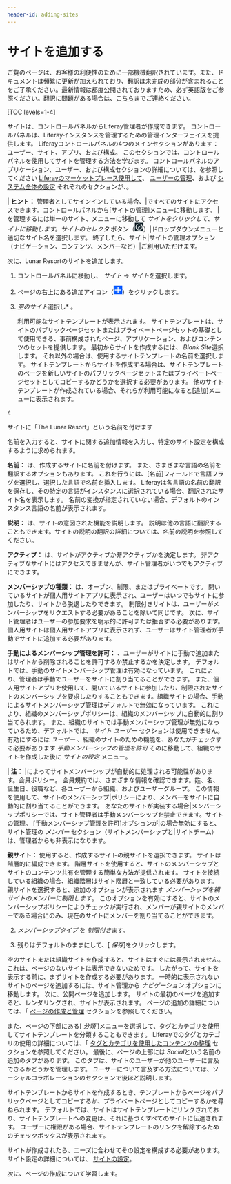 ```yaml
---
header-id: adding-sites
---
```


# サイトを追加する

<p class="alert alert-info"><span class="wysiwyg-color-blue120">ご覧のページは、お客様の利便性のために一部機械翻訳されています。また、ドキュメントは頻繁に更新が加えられており、翻訳は未完成の部分が含まれることをご了承ください。最新情報は都度公開されておりますため、必ず英語版をご参照ください。翻訳に問題がある場合は、<a href="mailto:support-content-jp@liferay.com">こちら</a>までご連絡ください。</span></p>

[TOC levels=1-4]

サイトは、コントロールパネルからLiferay管理者が作成できます。 コントロールパネルは、Liferayインスタンスを管理するための管理インターフェイスを提供します。 Liferayコントロールパネルの4つのメインセクションがあります：ユーザー、サイト、アプリ、および構成。 このセクションでは、コントロールパネルを使用してサイトを管理する方法を学びます。 コントロールパネルのアプリケーション、ユーザー、および構成セクションの詳細については、を参照してください [Liferayのマーケットプレース使用して](/docs/7-1/user/-/knowledge_base/u/using-the-liferay-marketplace)、 [ユーザーの管理](/docs/7-1/user/-/knowledge_base/u/managing-users)、および [システム全体の設定](/docs/7-1/user/-/knowledge_base/u/system-wide-settings) それぞれのセクションが、。

| **ヒント：** 管理者としてサインインしている場合、|ですべてのサイトにアクセスできます。コントロールパネルから[サイトの管理]メニューに移動します。 |を管理するには単一のサイト、メニューに移動して *サイトをクリックして、サイトに移動します。サイトのセレクタ* ボタン（![Compass](../../../../images/icon-compass.png)）|ドロップダウンメニューと適切なサイト名を選択します。 終了したら、サイト|サイトの管理オプション（ナビゲーション、コンテンツ、メンバーなど）|ご利用いただけます。

次に、Lunar Resortのサイトを追加します。

1.  コントロールパネルに移動し、 *サイト* → *サイト*を選択します。

2.  ページの右上にある追加アイコン（![Add Site](../../../../images/icon-add.png)）をクリックします。

3.  *空のサイト*選択し* 。</p>

    利用可能なサイトテンプレートが表示されます。 サイトテンプレートは、サイトのパブリックページセットまたはプライベートページセットの基礎として使用できる、事前構成されたページ、アプリケーション、およびコンテンツのセットを提供します。 最初からサイトを作成するには、 *Blank Site*選択します。 それ以外の場合は、使用するサイトテンプレートの名前を選択します。 サイトテンプレートからサイトを作成する場合は、サイトテンプレートのページを新しいサイトのパブリックページセットまたはプライベートページセットとしてコピーするかどうかを選択する必要があります。 他のサイトテンプレートが作成されている場合、それらが利用可能になると[追加]メニューに表示されます。</li>

4

サイトに「The Lunar Resort」という名前を付けます</ol>

名前を入力すると、サイトに関する追加情報を入力し、特定のサイト設定を構成するように求められます。

**名前：** は、作成するサイトに名前を付けます。 また、さまざまな言語の名前を翻訳するオプションもあります。 これを行うには、[名前]フィールドで言語フラグを選択し、選択した言語で名前を挿入します。 Liferayは各言語の名前の翻訳を保存し、その特定の言語がインスタンスに選択されている場合、翻訳されたサイト名を表示します。 名前の変換が指定されていない場合、デフォルトのインスタンス言語の名前が表示されます。

**説明：** は、サイトの意図された機能を説明します。 説明は他の言語に翻訳することもできます。サイトの説明の翻訳の詳細については、名前の説明を参照してください。

**アクティブ：** は、サイトがアクティブか非アクティブかを決定します。 非アクティブなサイトにはアクセスできませんが、サイト管理者がいつでもアクティブにできます。

**メンバーシップの種類：** は、オープン、制限、またはプライベートです。 開いているサイトが個人用サイトアプリに表示され、ユーザーはいつでもサイトに参加したり、サイトから脱退したりできます。 制限付きサイトは、ユーザーがメンバーシップをリクエストする必要があることを除いて同じです。 次に、サイト管理者はユーザーの参加要求を明示的に許可または拒否する必要があります。 個人用サイトは個人用サイトアプリに表示されず、ユーザーはサイト管理者が手動でサイトに追加する必要があります。

**手動によるメンバーシップ管理を許可：** 、ユーザーがサイトに手動で追加またはサイトから削除されることを許可するか禁止するかを決定します。 デフォルトでは、手動のサイトメンバーシップ管理は有効になっています。 これにより、管理者は手動でユーザーをサイトに割り当てることができます。 また、個人用サイトアプリを使用して、開いているサイトに参加したり、制限されたサイトのメンバーシップを要求したりすることもできます。組織サイトの場合、手動によるサイトメンバーシップ管理はデフォルトで無効になっています。 これにより、組織のメンバーシップポリシーは、組織のメンバーシップに自動的に割り当てられます。 また、組織のサイトでは手動メンバーシップ管理が無効になっているため、デフォルトでは、 *サイト* *ユーザー* セクションは使用できません。 有効にするには *ユーザー* 、組織のサイトのための機能を、あなたがチェックする必要があります *手動メンバーシップの管理を許可* そのに移動して、組織のサイトを作成した後に *サイトの設定* メニュー。

| **注：** |によってサイトメンバーシップが自動的に処理される可能性があります。会員ポリシー。 会員規約では、さまざまな情報を確認できます。姓、名、誕生日、役職など、各ユーザーから組織、およびユーザーグループ。 この情報を使用して、サイトのメンバーシップ|ポリシーにより、メンバーをサイトに自動的に割り当てることができます。 あなたのサイトが実装する場合|メンバーシップポリシーでは、サイト管理者は手動メンバーシップを禁止できます。サイトの管理。 [手動メンバーシップ管理を許可]オプションが|の場合無効にすると、サイト管理の *メンバー* セクション（サイトメンバーシップと|サイトチーム）は、管理者からも非表示になります。

**親サイト：** 使用すると、作成するサイトの親サイトを選択できます。 サイトは階層的に編成できます。 階層サイトを使用すると、サイトのメンバーシップとサイトのコンテンツ共有を管理する簡単な方法が提供されます。 サイトを接続している組織の場合、組織階層はサイト階層と一致している必要があります。 親サイトを選択すると、追加のオプションが表示されます *メンバーシップを親サイトのメンバーに制限します*。 このオプションを有効にすると、サイトのメンバーシップポリシーによりチェックが実行され、メンバーが親サイトのメンバーである場合にのみ、現在のサイトにメンバーを割り当てることができます。

2.  *メンバーシップタイプ* を *制限付き*ます。

3.  残りはデフォルトのままにして、[ *保存*]をクリックします。

空のサイトまたは組織サイトを作成すると、サイトはすぐには表示されません。 これは、ページのないサイトは表示できないためです。 したがって、サイトを表示する前に、まずサイトを作成する必要があります。 一時的に表示されないサイトのページを追加するには、サイト管理から *ナビゲーション* オプションに移動します。 次に、公開ページを追加します。 サイトの最初のページを追加すると、レンダリングされ、サイトが表示されます。 ページの追加の詳細については、「 [ページの作成と管理](/docs/7-1/user/-/knowledge_base/u/creating-and-managing-pages) セクションを参照してください。

また、ページの下部にある[ *分類* ]メニューを選択して、タグとカテゴリを使用してサイトテンプレートを分類することもできます。 Liferayでのタグとカテゴリの使用の詳細については、「 [タグとカテゴリを使用したコンテンツの整理](/docs/7-1/user/-/knowledge_base/u/organizing-content-with-tags-and-categories) セクションを参照してください。 最後に、ページの上部には *Social*という名前の追加のタブがあります。 このタブは、サイトのユーザーが他のユーザーに言及できるかどうかを管理します。 ユーザーについて言及する方法については、ソーシャルコラボレーションのセクションで後ほど説明します。

サイトテンプレートからサイトを作成するとき、テンプレートからページをパブリックページとしてコピーするか、プライベートページとしてコピーするかを尋ねられます。 デフォルトでは、サイトはサイトテンプレートにリンクされており、サイトテンプレートへの変更は、それに基づくすべてのサイトに伝達されます。 ユーザーに権限がある場合、サイトテンプレートのリンクを解除するためのチェックボックスが表示されます。

サイトが作成されたら、ニーズに合わせてその設定を構成する必要があります。 サイト設定の詳細については、 [サイトの設定](/docs/7-1/user/-/knowledge_base/u/configuring-sites)。

次に、ページの作成について学習します。
